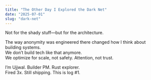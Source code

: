 ```yaml
---
title: "The Other Day I Explored the Dark Net"
date: "2025-07-01"
slug: "dark-net"
---
```


Not for the shady stuff—but for the architecture.

The way anonymity was engineered there changed how I think about building systems.  
We don’t build tech like that anymore.  
We optimize for scale, not safety. Attention, not trust.

I’m Ujjwal. Builder PM. Rust explorer.  
Fired 3x. Still shipping. This is log #1.
